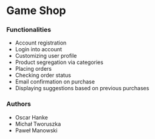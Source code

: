 # Game Shop

### Functionalities

- Account registration
- Login into account
- Customizing user profile
- Product segregation via categories
- Placing orders
- Checking order status
- Email confirmation on purchase
- Displaying suggestions based on previous purchases


### Authors

- Oscar Hanke
- Michał Tworuszka
- Paweł Manowski